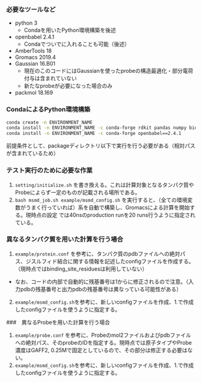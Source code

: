 ### 必要なツールなど

- python 3
  - Condaを用いたPython環境構築を後述
- openbabel 2.4.1
  - Condaでついでに入れることも可能（後述）
- AmberTools 18
- Gromacs 2019.4
- Gaussian 16.B01
  - 現在のこのコードにはGaussianを使ったprobeの構造最適化・部分電荷付与は含まれていない
  - 新たなprobeが必要になった場合のみ
- packmol 18.169



### CondaによるPython環境構築

```sh
conda create -n ENVIRONMENT_NAME
conda install -n ENVIRONMENT_NAME -c conda-forge rdkit pandas numpy biopython jinja2 griddataformats parmed
conda install -n ENVIRONMENT_NAME -c conda-forge openbabel==2.4.1
```


前提条件として、packageディレクトリ以下で実行を行う必要がある（相対パスが含まれているため）
### テスト実行のために必要な作業

1. `setting/initialize.sh` を書き換える。これは計算対象となるタンパク質やProbeによらず一定のものが記載される場所である。
2. `bash msmd_job.sh example/msmd_config.sh` を実行すると、（全ての環境変数がうまく行っていれば）系を自動で構築し、Gromacsによる計算を開始する。現時点の設定
では40nsのproduction runを20 runs行うように指定されている。

### 異なるタンパク質を用いた計算を行う場合

1. `example/protein.conf` を参考に、タンパク質のpdbファイルへの絶対パス、ジスルフィド結合に関する情報を記述したconfigファイルを作成する。（現時点ではbinding_site_residuesは利用していない）
  - なお、コードの内部で自動的に残基番号は1からに修正されるので注意。（入力pdbの残基番号と出力pdbの残基番号は異なっている可能性がある）
2. `example/msmd_config.sh`を参考に、新しいconfigファイルを作成、1.で作成したconfigファイルを使うように指定する。

###　異なるProbeを用いた計算を行う場合

1. `example/probe.conf` を参考に、Probeのmol2ファイルおよびpdbファイルへの絶対パス、そのprobeのIDを指定する。現時点では原子タイプやProbe濃度はGAFF2, 0.25Mで固定としているので、その部分は修正する必要はない。
2. `example/msmd_config.sh`を参考に、新しいconfigファイルを作成、1.で作成したconfigファイルを使うように指定する。